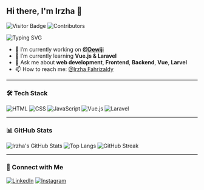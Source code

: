 ## Hi there, I'm Irzha 👋
![Visitor Badge](https://komarev.com/ghpvc/?username=Arupika&style=flat-square&color=blue)
![Contributors](https://img.shields.io/github/contributors/Arupika/Dewiji?style=flat-square)

<img src="https://readme-typing-svg.demolab.com?font=Fira+Code&pause=1000&color=4B8DF8&width=435&lines=Web+Developer+%7C+Tech+Enthusiast;Always+learning+something+new!" alt="Typing SVG" />

- 🔭 I’m currently working on **[@Dewiji](https://github.com/Arupika/Dewiji)**
- 🌱 I’m currently learning **Vue.js & Laravel**
- 💬 Ask me about **web development**, **Frontend**, **Backend**, **Vue**, **Larvel**
- 📫 How to reach me: [@Irzha Fahrizaldy](https://www.linkedin.com/in/irzha-fahrizaldy-2254a0305/)

---

### 🛠️ Tech Stack
![HTML](https://img.shields.io/badge/-HTML5-E34F26?style=flat&logo=html5&logoColor=white)
![CSS](https://img.shields.io/badge/-CSS3-1572B6?style=flat&logo=css3)
![JavaScript](https://img.shields.io/badge/-JavaScript-F7DF1E?style=flat&logo=javascript&logoColor=black)
![Vue.js](https://img.shields.io/badge/-Vue.js-4FC08D?style=flat&logo=vue.js&logoColor=white)
![Laravel](https://img.shields.io/badge/-Laravel-FF2D20?style=flat&logo=laravel&logoColor=white)

---

### 📊 GitHub Stats
![Irzha's GitHub Stats](https://github-readme-stats.vercel.app/api?username=Arupika&show_icons=true&theme=tokyonight)
![Top Langs](https://github-readme-stats.vercel.app/api/top-langs/?username=Arupika&layout=compact&theme=tokyonight)
![GitHub Streak](https://streak-stats.demolab.com/?user=Arupika&theme=tokyonight)

---

### 🔗 Connect with Me
[![LinkedIn](https://img.shields.io/badge/-LinkedIn-0A66C2?style=flat&logo=linkedin&logoColor=white)](https://www.linkedin.com/in/irzha-fahrizaldy-2254a0305/)
[![Instagram](https://img.shields.io/badge/-Instagram-E4405F?style=flat&logo=instagram&logoColor=white)](https://www.instagram.com/_irzha_)